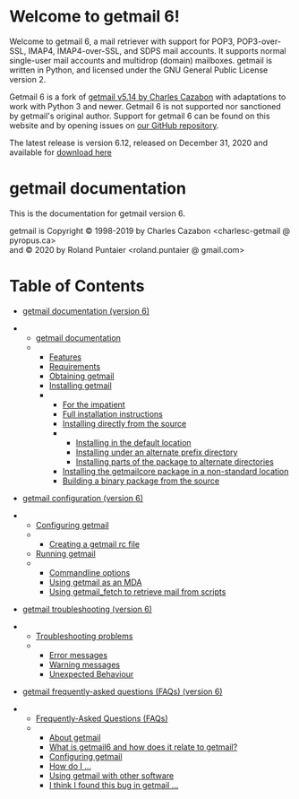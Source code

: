 Welcome to getmail 6!
=====================

Welcome to getmail 6, a mail retriever with support for POP3, POP3-over-SSL, IMAP4, IMAP4-over-SSL, and SDPS mail accounts. It supports normal single-user mail accounts and multidrop (domain) mailboxes. getmail is written in Python, and licensed under the GNU General Public License version 2.

Getmail 6 is a fork of [getmail v5.14 by Charles Cazabon](http://pyropus.ca/software/getmail/) with adaptations to work with Python 3 and newer. Getmail 6 is not supported nor sanctioned by getmail's original author. Support for getmail 6 can be found on this website and by opening issues on [our GitHub repository](https://github.com/getmail6/getmail6).

The latest release is version 6.12, released on December 31, 2020 and available for [download here](https://github.com/getmail6/getmail6/releases/tag/v6.12)



getmail documentation
=====================

This is the documentation for getmail version 6.

getmail is Copyright © 1998-2019 by Charles Cazabon \<charlesc-getmail @
pyropus.ca\>\
and © 2020 by Roland Puntaier \<roland.puntaier @ gmail.com\>


Table of Contents
=================

-   [getmail documentation (version 6)](documentation.html)
-   -   [getmail documentation](documentation.html#title)
    -   -   [Features](documentation.html#features)
        -   [Requirements](documentation.html#requirements)
        -   [Obtaining getmail](documentation.html#obtaining)
        -   [Installing getmail](documentation.html#installing)
        -   -   [For the
                impatient](documentation.html#installing-impatient)
            -   [Full installation
                instructions](documentation.html#installing-full)
            -   [Installing directly from the
                source](documentation.html#installing-source)
            -   -   [Installing in the default
                    location](documentation.html#installing-source-default)
                -   [Installing under an alternate prefix
                    directory](documentation.html#installing-source-altprefix)
                -   [Installing parts of the package to alternate
                    directories](documentation.html#installing-source-altdirs)
            -   [Installing the getmailcore package in a non-standard
                location](documentation.html#install-alt-libdir)
            -   [Building a binary package from the
                source](documentation.html#installing-binary)

-   [getmail configuration (version 6)](configuration.html)
-   -   [Configuring getmail](configuration.html#configuring)
    -   -   [Creating a getmail rc file](configuration.html#rcfile)
    -   [Running getmail](configuration.html#running)
    -   -   [Commandline
            options](configuration.html#running-commandline-options)
        -   [Using getmail as an MDA](configuration.html#running-mda)
        -   [Using getmail\_fetch to retrieve mail from
            scripts](configuration.html#running-fetch)

-   [getmail troubleshooting (version 6)](troubleshooting.html)
-   -   [Troubleshooting problems](troubleshooting.html#troubleshooting)
    -   -   [Error messages](troubleshooting.html#error-messages)
        -   [Warning messages](troubleshooting.html#warning-messages)
        -   [Unexpected
            Behaviour](troubleshooting.html#unexpected-behaviour)

-   [getmail frequently-asked questions (FAQs) (version 6)](faq.html)
-   -   [Frequently-Asked Questions (FAQs)](faq.html#faq)
    -   -   [About getmail](faq.html#faq-about)
        -   [What is getmail6 and how does it relate to
            getmail?](faq.html#faq-about6)
        -   [Configuring getmail](faq.html#faq-configuring)
        -   [How do I …](faq.html#faq-how)
        -   [Using getmail with other
            software](faq.html#faq-integrating)
        -   [I think I found this bug in getmail
            …](faq.html#faq-notabug)
